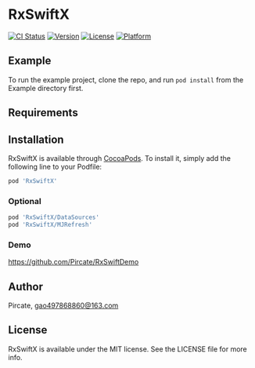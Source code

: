 # RxSwiftX

[![CI Status](https://img.shields.io/travis/G-Xi0N/RxSwiftX.svg?style=flat)](https://travis-ci.org/G-Xi0N/RxSwiftX)
[![Version](https://img.shields.io/cocoapods/v/RxSwiftX.svg?style=flat)](https://cocoapods.org/pods/RxSwiftX)
[![License](https://img.shields.io/cocoapods/l/RxSwiftX.svg?style=flat)](https://cocoapods.org/pods/RxSwiftX)
[![Platform](https://img.shields.io/cocoapods/p/RxSwiftX.svg?style=flat)](https://cocoapods.org/pods/RxSwiftX)

## Example

To run the example project, clone the repo, and run `pod install` from the Example directory first.

## Requirements

## Installation

RxSwiftX is available through [CocoaPods](https://cocoapods.org). To install
it, simply add the following line to your Podfile:

```ruby
pod 'RxSwiftX'
```

### Optional

```ruby
pod 'RxSwiftX/DataSources'
pod 'RxSwiftX/MJRefresh'
```

### Demo

https://github.com/Pircate/RxSwiftDemo

## Author

Pircate, gao497868860@163.com

## License

RxSwiftX is available under the MIT license. See the LICENSE file for more info.
